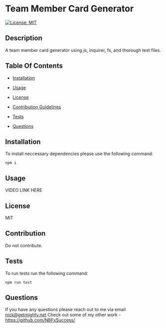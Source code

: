 # Team Member Card Generator

[![License: MIT](https://img.shields.io/badge/License-MIT-yellow.svg)](https://opensource.org/licenses/MIT)


## Description
    
A team member card generator using js, inquirer, fs, and thorough test files.
    
## Table Of Contents

* [Installation](#installation)

* [Usage](#usage)

* [License](#license)

* [Contribution Guidelines](#contribution)

* [Tests](#tests)

* [Questions](#questions)


## Installation
To install neccessary dependencies please use the following command:

```
npm i
```


## Usage
VIDEO LINK HERE


## License
MIT

## Contribution
Do not contribute.


## Tests
To run tests run the following command:

```
npm run test
```


## Questions
If you have any questions please reach out to me via email nick@getmighty.net 
Check out some of my other work - https://github.com/NBFxSuccess/